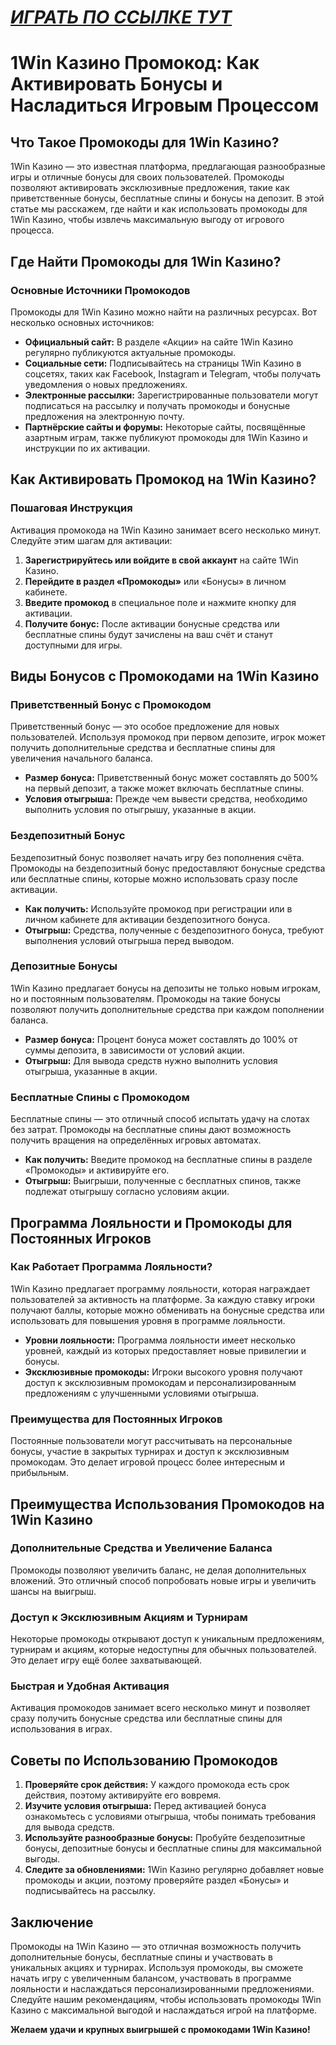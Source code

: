 # [***<u>ИГРАТЬ ПО ССЫЛКЕ ТУТ</u>***](https://brandplay.link/9sD8CZLQ)

# 1Win Казино Промокод: Как Активировать Бонусы и Насладиться Игровым Процессом

## Что Такое Промокоды для 1Win Казино?

1Win Казино — это известная платформа, предлагающая разнообразные игры и отличные бонусы для своих пользователей. Промокоды позволяют активировать эксклюзивные предложения, такие как приветственные бонусы, бесплатные спины и бонусы на депозит. В этой статье мы расскажем, где найти и как использовать промокоды для 1Win Казино, чтобы извлечь максимальную выгоду от игрового процесса.

## Где Найти Промокоды для 1Win Казино?

### Основные Источники Промокодов

Промокоды для 1Win Казино можно найти на различных ресурсах. Вот несколько основных источников:

* **Официальный сайт:** В разделе «Акции» на сайте 1Win Казино регулярно публикуются актуальные промокоды.
* **Социальные сети:** Подписывайтесь на страницы 1Win Казино в соцсетях, таких как Facebook, Instagram и Telegram, чтобы получать уведомления о новых предложениях.
* **Электронные рассылки:** Зарегистрированные пользователи могут подписаться на рассылку и получать промокоды и бонусные предложения на электронную почту.
* **Партнёрские сайты и форумы:** Некоторые сайты, посвящённые азартным играм, также публикуют промокоды для 1Win Казино и инструкции по их активации.

## Как Активировать Промокод на 1Win Казино?

### Пошаговая Инструкция

Активация промокода на 1Win Казино занимает всего несколько минут. Следуйте этим шагам для активации:

1. **Зарегистрируйтесь или войдите в свой аккаунт** на сайте 1Win Казино.
2. **Перейдите в раздел «Промокоды»** или «Бонусы» в личном кабинете.
3. **Введите промокод** в специальное поле и нажмите кнопку для активации.
4. **Получите бонус:** После активации бонусные средства или бесплатные спины будут зачислены на ваш счёт и станут доступными для игры.

## Виды Бонусов с Промокодами на 1Win Казино

### Приветственный Бонус с Промокодом

Приветственный бонус — это особое предложение для новых пользователей. Используя промокод при первом депозите, игрок может получить дополнительные средства и бесплатные спины для увеличения начального баланса.

* **Размер бонуса:** Приветственный бонус может составлять до 500% на первый депозит, а также может включать бесплатные спины.
* **Условия отыгрыша:** Прежде чем вывести средства, необходимо выполнить условия по отыгрышу, указанные в акции.

### Бездепозитный Бонус

Бездепозитный бонус позволяет начать игру без пополнения счёта. Промокоды на бездепозитный бонус предоставляют бонусные средства или бесплатные спины, которые можно использовать сразу после активации.

* **Как получить:** Используйте промокод при регистрации или в личном кабинете для активации бездепозитного бонуса.
* **Отыгрыш:** Средства, полученные с бездепозитного бонуса, требуют выполнения условий отыгрыша перед выводом.

### Депозитные Бонусы

1Win Казино предлагает бонусы на депозиты не только новым игрокам, но и постоянным пользователям. Промокоды на такие бонусы позволяют получить дополнительные средства при каждом пополнении баланса.

* **Размер бонуса:** Процент бонуса может составлять до 100% от суммы депозита, в зависимости от условий акции.
* **Отыгрыш:** Для вывода средств нужно выполнить условия отыгрыша, указанные в акции.

### Бесплатные Спины с Промокодом

Бесплатные спины — это отличный способ испытать удачу на слотах без затрат. Промокоды на бесплатные спины дают возможность получить вращения на определённых игровых автоматах.

* **Как получить:** Введите промокод на бесплатные спины в разделе «Промокоды» и активируйте его.
* **Отыгрыш:** Выигрыши, полученные с бесплатных спинов, также подлежат отыгрышу согласно условиям акции.

## Программа Лояльности и Промокоды для Постоянных Игроков

### Как Работает Программа Лояльности?

1Win Казино предлагает программу лояльности, которая награждает пользователей за активность на платформе. За каждую ставку игроки получают баллы, которые можно обменивать на бонусные средства или использовать для повышения уровня в программе лояльности.

* **Уровни лояльности:** Программа лояльности имеет несколько уровней, каждый из которых предоставляет новые привилегии и бонусы.
* **Эксклюзивные промокоды:** Игроки высокого уровня получают доступ к эксклюзивным промокодам и персонализированным предложениям с улучшенными условиями отыгрыша.

### Преимущества для Постоянных Игроков

Постоянные пользователи могут рассчитывать на персональные бонусы, участие в закрытых турнирах и доступ к эксклюзивным промокодам. Это делает игровой процесс более интересным и прибыльным.

## Преимущества Использования Промокодов на 1Win Казино

### Дополнительные Средства и Увеличение Баланса

Промокоды позволяют увеличить баланс, не делая дополнительных вложений. Это отличный способ попробовать новые игры и увеличить шансы на выигрыш.

### Доступ к Эксклюзивным Акциям и Турнирам

Некоторые промокоды открывают доступ к уникальным предложениям, турнирам и акциям, которые недоступны для обычных пользователей. Это делает игру ещё более захватывающей.

### Быстрая и Удобная Активация

Активация промокодов занимает всего несколько минут и позволяет сразу получить бонусные средства или бесплатные спины для использования в играх.

## Советы по Использованию Промокодов

1. **Проверяйте срок действия:** У каждого промокода есть срок действия, поэтому активируйте его вовремя.
2. **Изучите условия отыгрыша:** Перед активацией бонуса ознакомьтесь с условиями отыгрыша, чтобы понимать требования для вывода средств.
3. **Используйте разнообразные бонусы:** Пробуйте бездепозитные бонусы, депозитные бонусы и бесплатные спины для максимальной выгоды.
4. **Следите за обновлениями:** 1Win Казино регулярно добавляет новые промокоды и акции, поэтому проверяйте раздел «Бонусы» и подписывайтесь на рассылку.

## Заключение

Промокоды на 1Win Казино — это отличная возможность получить дополнительные бонусы, бесплатные спины и участвовать в уникальных акциях и турнирах. Используя промокоды, вы сможете начать игру с увеличенным балансом, участвовать в программе лояльности и наслаждаться персонализированными предложениями. Следуйте нашим рекомендациям, чтобы использовать промокоды 1Win Казино с максимальной выгодой и наслаждаться игрой на платформе.

**Желаем удачи и крупных выигрышей с промокодами 1Win Казино!**
